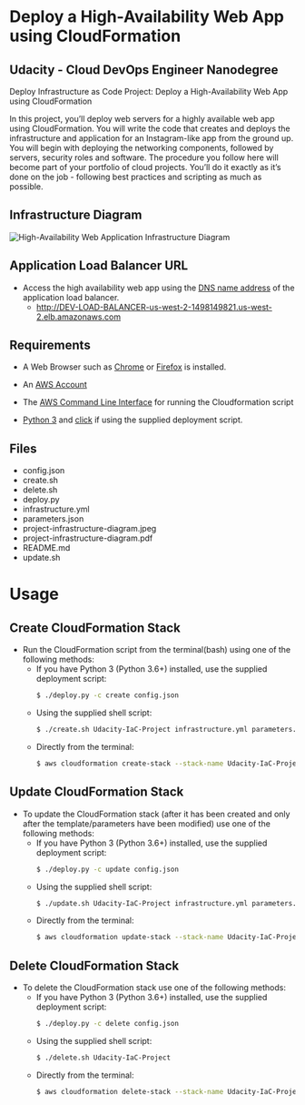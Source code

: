 Deploy a High-Availability Web App using CloudFormation
=======================================================


Udacity - Cloud DevOps Engineer Nanodegree
------------------------------------------
Deploy Infrastructure as Code Project: Deploy a High-Availability Web App using CloudFormation

In this project, you’ll deploy web servers for a highly available web app using CloudFormation. You will write the code that creates and deploys the infrastructure and application for an Instagram-like app from the ground up. You will begin with deploying the networking components, followed by servers, security roles and software. The procedure you follow here will become part of your portfolio of cloud projects. You’ll do it exactly as it’s done on the job - following best practices and scripting as much as possible.


Infrastructure Diagram
----------------------

![High-Availability Web Application Infrastructure Diagram](https://github.com/davidsimowitz/high-availability-deployment/blob/master/project-infrastructure-diagram.jpeg)


Application Load Balancer URL
-----------------------------

+ Access the high availability web app using the [DNS name address](http://DEV-LOAD-BALANCER-us-west-2-1498149821.us-west-2.elb.amazonaws.com) of the application load balancer.
  * http://DEV-LOAD-BALANCER-us-west-2-1498149821.us-west-2.elb.amazonaws.com


Requirements
------------

+ A Web Browser such as [Chrome](https://www.google.com/chrome/browser/) or [Firefox](https://www.mozilla.org/en-US/firefox/new/) is installed.

+ An [AWS Account](https://aws.amazon.com/)

+ The [AWS Command Line Interface](https://aws.amazon.com/cli/) for running the Cloudformation script

+ [Python 3](https://www.python.org/downloads/) and [click](https://pypi.org/project/click/) if using the supplied deployment script.


Files
-----

+ config.json
+ create.sh
+ delete.sh
+ deploy.py
+ infrastructure.yml
+ parameters.json
+ project-infrastructure-diagram.jpeg
+ project-infrastructure-diagram.pdf
+ README.md
+ update.sh


Usage
=====


Create CloudFormation Stack
---------------------------

+ Run the CloudFormation script from the terminal(bash) using one of the following methods:
  * If you have Python 3 (Python 3.6+) installed, use the supplied deployment script:
      ```bash
      $ ./deploy.py -c create config.json
      ```
  * Using the supplied shell script:
      ```bash
      $ ./create.sh Udacity-IaC-Project infrastructure.yml parameters.json
      ```
  * Directly from the terminal:
      ```bash
      $ aws cloudformation create-stack --stack-name Udacity-IaC-Project --template-body file://infrastructure.yml --parameters file://parameters.json --capabilities "CAPABILITY_IAM" "CAPABILITY_NAMED_IAM" --region=us-west-2
      ```


Update CloudFormation Stack
---------------------------
+ To update the CloudFormation stack (after it has been created and only after the template/parameters have been modified) use one of the following methods:
  * If you have Python 3 (Python 3.6+) installed, use the supplied deployment script:
      ```bash
      $ ./deploy.py -c update config.json
      ```
  * Using the supplied shell script:
      ```bash
      $ ./update.sh Udacity-IaC-Project infrastructure.yml parameters.json
      ```
  * Directly from the terminal:
      ```bash
      $ aws cloudformation update-stack --stack-name Udacity-IaC-Project --template-body file://infrastructure.yml --parameters file://parameters.json --capabilities "CAPABILITY_IAM" "CAPABILITY_NAMED_IAM" --region=us-west-2
      ```


Delete CloudFormation Stack
---------------------------

+ To delete the CloudFormation stack use one of the following methods:
  * If you have Python 3 (Python 3.6+) installed, use the supplied deployment script:
      ```bash
      $ ./deploy.py -c delete config.json
      ```
  * Using the supplied shell script:
      ```bash
      $ ./delete.sh Udacity-IaC-Project
      ```
  * Directly from the terminal:
      ```bash
      $ aws cloudformation delete-stack --stack-name Udacity-IaC-Project
      ```
